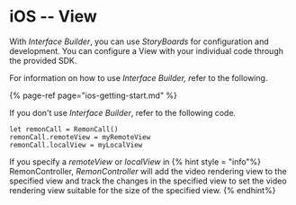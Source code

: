 iOS -- View
===========

With *Interface Builder*, you can use *StoryBoards* for configuration
and development. You can configure a View with your individual code
through the provided SDK.

For information on how to use *Interface Builder, r*efer to the
following.

{% page-ref page="ios-getting-start.md" %}

If you don't use *Interface Builder*, refer to the following code.

    let remonCall = RemonCall()
    remonCall.remoteView = myRemoteView
    remonCall.localView = myLocalView

If you specify a *remoteView* or *localView* in {% hint style =
\"info\"%} RemonController, *RemonController* will add the video
rendering view to the specified view and track the changes in the
specified view to set the video rendering view suitable for the size of
the specified view. {% endhint%}
